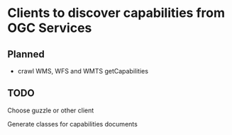 # Clients to discover capabilities from OGC Services


## Planned

* crawl WMS, WFS and WMTS getCapabilities



## TODO 

Choose guzzle or other client

Generate classes for capabilities documents
 
